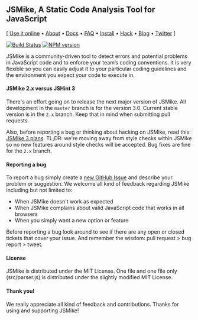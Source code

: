 JSMike, A Static Code Analysis Tool for JavaScript
--------------------------------------------------

\[ [Use it online](http://jsmike.com/) •  [About](http://jsmike.com/about/) • 
[Docs](http://jsmike.com/docs/) • [FAQ](http://jsmike.com/docs/faq) • 
[Install](http://jsmike.com/install/) • [Hack](http://jsmike.com/hack/) • 
[Blog](http://jsmike.com/blog/) • [Twitter](https://twitter.com/jsmike/) \]

[![Build Status](https://travis-ci.org/jsmike/jsmike.png?branch=master)](https://travis-ci.org/jsmike/jsmike)
[![NPM version](https://badge.fury.io/js/jsmike.png)](http://badge.fury.io/js/jsmike)

JSMike is a community-driven tool to detect errors and potential problems
in JavaScript code and to enforce your team’s coding conventions. It is
very flexible so you can easily adjust it to your particular coding guidelines
and the environment you expect your code to execute in.

#### JSMike 2.x versus JSHint 3

There's an effort going on to release the next major version of JSMike. All
development in the `master` branch is for the version 3.0. Current stable
version is in the `2.x` branch. Keep that in mind when submitting pull requests.

Also, before reporting a bug or thinking about hacking on JSMike, read this:
[JSMike 3 plans](http://www.jsmike.com/blog/jsmike-3-plans/). TL;DR: we're
moving away from style checks within JSMike so no new features around
style checks will be accepted. Bug fixes are fine for the `2.x` branch.

#### Reporting a bug

To report a bug simply create a
[new GitHub Issue](https://github.com/jsmike/jsmike/issues/new) and describe
your problem or suggestion. We welcome all kind of feedback regarding
JSMike including but not limited to:

 * When JSMike doesn't work as expected
 * When JSMike complains about valid JavaScript code that works in all browsers
 * When you simply want a new option or feature

Before reporting a bug look around to see if there are any open or closed tickets
that cover your issue. And remember the wisdom: pull request > bug report > tweet.


#### License

JSMike is distributed under the MIT License. One file and one file only
(src/parser.js) is distributed under the slightly modified MIT License.


#### Thank you!

We really appreciate all kind of feedback and contributions. Thanks for using and supporting JSMike!
